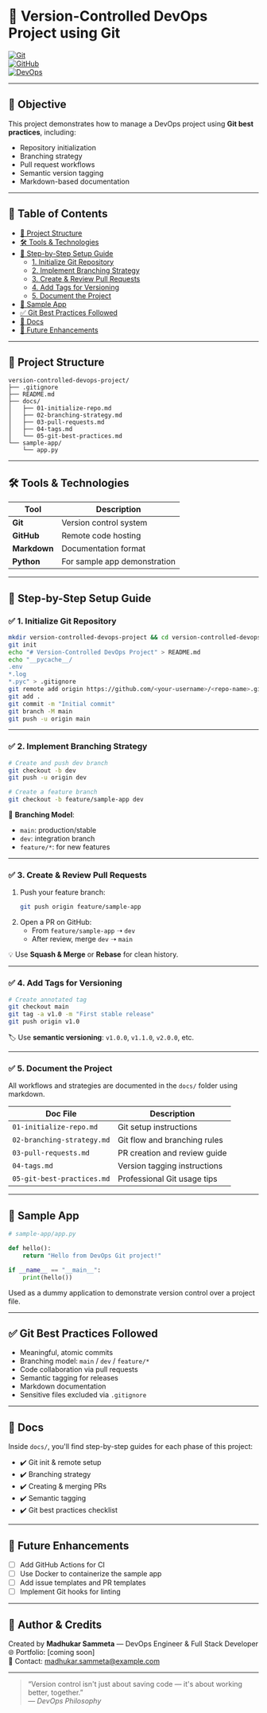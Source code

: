 # 📁 Version-Controlled DevOps Project using Git

[![Git](https://img.shields.io/badge/Version%20Control-Git-blue?style=flat-square&logo=git)](https://git-scm.com/)  
[![GitHub](https://img.shields.io/badge/Hosted%20on-GitHub-black?style=flat-square&logo=github)](https://github.com/)  
[![DevOps](https://img.shields.io/badge/DevOps-Workflow-success?style=flat-square&logo=dev.to)](https://www.atlassian.com/devops)

---

## 🎯 Objective

This project demonstrates how to manage a DevOps project using **Git best practices**, including:

- Repository initialization
- Branching strategy
- Pull request workflows
- Semantic version tagging
- Markdown-based documentation

---

## 📌 Table of Contents

- [📁 Project Structure](#-project-structure)
- [🛠 Tools & Technologies](#-tools--technologies)
- [🔧 Step-by-Step Setup Guide](#-step-by-step-setup-guide)
  - [1. Initialize Git Repository](#1-initialize-git-repository)
  - [2. Implement Branching Strategy](#2-implement-branching-strategy)
  - [3. Create & Review Pull Requests](#3-create--review-pull-requests)
  - [4. Add Tags for Versioning](#4-add-tags-for-versioning)
  - [5. Document the Project](#5-document-the-project)
- [🐍 Sample App](#-sample-app)
- [✅ Git Best Practices Followed](#-git-best-practices-followed)
- [📄 Docs](#-docs)
- [📌 Future Enhancements](#-future-enhancements)

---

## 📁 Project Structure

```
version-controlled-devops-project/
├── .gitignore
├── README.md
├── docs/
│   ├── 01-initialize-repo.md
│   ├── 02-branching-strategy.md
│   ├── 03-pull-requests.md
│   ├── 04-tags.md
│   └── 05-git-best-practices.md
└── sample-app/
    └── app.py
```

---

## 🛠 Tools & Technologies

| Tool         | Description                     |
|--------------|----------------------------------|
| **Git**      | Version control system           |
| **GitHub**   | Remote code hosting              |
| **Markdown** | Documentation format             |
| **Python**   | For sample app demonstration     |

---

## 🔧 Step-by-Step Setup Guide

### ✅ 1. Initialize Git Repository

```bash
mkdir version-controlled-devops-project && cd version-controlled-devops-project
git init
echo "# Version-Controlled DevOps Project" > README.md
echo "__pycache__/
.env
*.log
*.pyc" > .gitignore
git remote add origin https://github.com/<your-username>/<repo-name>.git
git add .
git commit -m "Initial commit"
git branch -M main
git push -u origin main
```

---

### ✅ 2. Implement Branching Strategy

```bash
# Create and push dev branch
git checkout -b dev
git push -u origin dev

# Create a feature branch
git checkout -b feature/sample-app dev
```

📌 **Branching Model**:
- `main`: production/stable
- `dev`: integration branch
- `feature/*`: for new features

---

### ✅ 3. Create & Review Pull Requests

1. Push your feature branch:
   ```bash
   git push origin feature/sample-app
   ```
2. Open a PR on GitHub:
   - From `feature/sample-app` ➝ `dev`
   - After review, merge `dev` ➝ `main`

💡 Use **Squash & Merge** or **Rebase** for clean history.

---

### ✅ 4. Add Tags for Versioning

```bash
# Create annotated tag
git checkout main
git tag -a v1.0 -m "First stable release"
git push origin v1.0
```

🏷️ Use **semantic versioning**: `v1.0.0`, `v1.1.0`, `v2.0.0`, etc.

---

### ✅ 5. Document the Project

All workflows and strategies are documented in the `docs/` folder using markdown.

| Doc File                     | Description                    |
|-----------------------------|--------------------------------|
| `01-initialize-repo.md`     | Git setup instructions         |
| `02-branching-strategy.md`  | Git flow and branching rules   |
| `03-pull-requests.md`       | PR creation and review guide   |
| `04-tags.md`                | Version tagging instructions   |
| `05-git-best-practices.md`  | Professional Git usage tips    |

---

## 🐍 Sample App

```python
# sample-app/app.py

def hello():
    return "Hello from DevOps Git project!"

if __name__ == "__main__":
    print(hello())
```

Used as a dummy application to demonstrate version control over a project file.

---

## ✅ Git Best Practices Followed

- Meaningful, atomic commits
- Branching model: `main` / `dev` / `feature/*`
- Code collaboration via pull requests
- Semantic tagging for releases
- Markdown documentation
- Sensitive files excluded via `.gitignore`

---

## 📄 Docs

Inside `docs/`, you'll find step-by-step guides for each phase of this project:

- ✔️ Git init & remote setup
- ✔️ Branching strategy
- ✔️ Creating & merging PRs
- ✔️ Semantic tagging
- ✔️ Git best practices checklist

---

## 📌 Future Enhancements

- [ ] Add GitHub Actions for CI
- [ ] Use Docker to containerize the sample app
- [ ] Add issue templates and PR templates
- [ ] Implement Git hooks for linting

---

## 🧠 Author & Credits

Created by **Madhukar Sammeta** — DevOps Engineer & Full Stack Developer  
🌐 Portfolio: [coming soon]  
📧 Contact: madhukar.sammeta@example.com

---

> “Version control isn't just about saving code — it's about working better, together.”  
> — *DevOps Philosophy*
